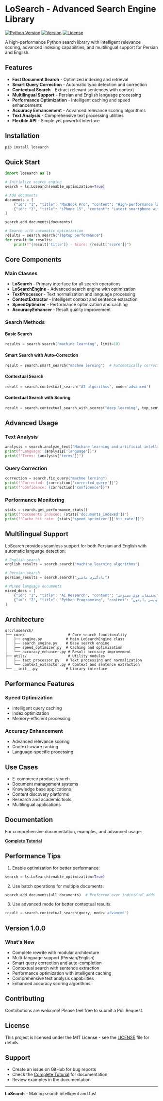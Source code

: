 # LoSearch - Advanced Search Engine Library

[![Python Version](https://img.shields.io/badge/python-3.9+-blue.svg)](https://python.org)
[![Version](https://img.shields.io/badge/version-0.1.2-green.svg)](https://github.com/yourusername/losearch)
[![License](https://img.shields.io/badge/license-MIT-yellow.svg)](LICENSE)

A high-performance Python search library with intelligent relevance scoring, advanced indexing capabilities, and multilingual support for Persian and English.

## Features

- **Fast Document Search** - Optimized indexing and retrieval
- **Smart Query Correction** - Automatic typo detection and correction
- **Contextual Search** - Extract relevant sentences with context
- **Multilingual Support** - Persian and English language processing
- **Performance Optimization** - Intelligent caching and speed enhancements
- **Accuracy Enhancement** - Advanced relevance scoring algorithms
- **Text Analysis** - Comprehensive text processing utilities
- **Flexible API** - Simple yet powerful interface

## Installation

```bash
pip install losearch
```

## Quick Start

```python
import losearch as ls

# Initialize search engine
search = ls.LoSearch(enable_optimization=True)

# Add documents
documents = [
    {"id": "1", "title": "MacBook Pro", "content": "High-performance laptop with M2 chip"},
    {"id": "2", "title": "iPhone 15", "content": "Latest smartphone with advanced camera"}
]

search.add_documents(documents)

# Search with automatic optimization
results = search.search("laptop performance")
for result in results:
    print(f"{result['title']} - Score: {result['score']}")
```

## Core Components

### Main Classes

- **LoSearch** - Primary interface for all search operations
- **LoSearchEngine** - Advanced search engine with optimization
- **TextProcessor** - Text normalization and language processing
- **ContextExtractor** - Intelligent context and sentence extraction
- **SpeedOptimizer** - Performance optimization and caching
- **AccuracyEnhancer** - Result quality improvement

### Search Methods

#### Basic Search
```python
results = search.search("machine learning", limit=10)
```

#### Smart Search with Auto-Correction
```python
result = search.smart_search("machne lerning")  # Automatically corrects typos
```

#### Contextual Search
```python
result = search.contextual_search("AI algorithms", mode='advanced')
```

#### Contextual Search with Scoring
```python
result = search.contextual_search_with_scores("deep learning", top_sentences=3)
```

## Advanced Usage

### Text Analysis
```python
analysis = search.analyze_text("Machine learning and artificial intelligence")
print(f"Language: {analysis['language']}")
print(f"Terms: {analysis['terms']}")
```

### Query Correction
```python
correction = search.fix_query("machne lerning")
print(f"Corrected: {correction['corrected_query']}")
print(f"Confidence: {correction['confidence']}")
```

### Performance Monitoring
```python
stats = search.get_performance_stats()
print(f"Documents indexed: {stats['documents_indexed']}")
print(f"Cache hit rate: {stats['speed_optimizer']['hit_rate']}")
```

## Multilingual Support

LoSearch provides seamless support for both Persian and English with automatic language detection:

```python
# English search
english_results = search.search("machine learning algorithms")

# Persian search  
persian_results = search.search("یادگیری ماشین")

# Mixed language documents
mixed_docs = [
    {"id": "1", "title": "AI Research", "content": "تحقیقات هوش مصنوعی"},
    {"id": "2", "title": "Python Programming", "content": "برنامه نویسی پایتون"}
]
```

## Architecture

```
src/losearch/
├── core/                    # Core search functionality
│   ├── engine.py           # Main LoSearchEngine class
│   ├── search_engine.py    # Base search engine
│   ├── speed_optimizer.py  # Caching and optimization
│   └── accuracy_enhancer.py # Result accuracy improvement
├── utils/                   # Utility modules
│   ├── text_processor.py   # Text processing and normalization
│   └── context_extractor.py # Context and sentence extraction
└── __init__.py             # Library interface
```

## Performance Features

### Speed Optimization
- Intelligent query caching
- Index optimization
- Memory-efficient processing

### Accuracy Enhancement
- Advanced relevance scoring
- Context-aware ranking
- Language-specific processing

## Use Cases

- E-commerce product search
- Document management systems
- Knowledge base applications
- Content discovery platforms
- Research and academic tools
- Multilingual applications

## Documentation

For comprehensive documentation, examples, and advanced usage:

**[Complete Tutorial](LoSearch_Tutorial.md)**

## Performance Tips

1. Enable optimization for better performance:
```python
search = ls.LoSearch(enable_optimization=True)
```

2. Use batch operations for multiple documents:
```python
search.add_documents(all_documents)  # Preferred over individual adds
```

3. Use advanced mode for better contextual results:
```python
result = search.contextual_search(query, mode='advanced')
```

## Version 1.0.0

### What's New
- Complete rewrite with modular architecture
- Multi-language support (Persian/English)
- Smart query correction and auto-completion
- Contextual search with sentence extraction
- Performance optimization with intelligent caching
- Comprehensive text analysis capabilities
- Enhanced accuracy scoring algorithms

## Contributing

Contributions are welcome! Please feel free to submit a Pull Request.

## License

This project is licensed under the MIT License - see the [LICENSE](LICENSE) file for details.

## Support

- Create an issue on GitHub for bug reports
- Check the [Complete Tutorial](LoSearch_Tutorial.md) for documentation
- Review examples in the documentation

---

**LoSearch** - Making search intelligent and fast
